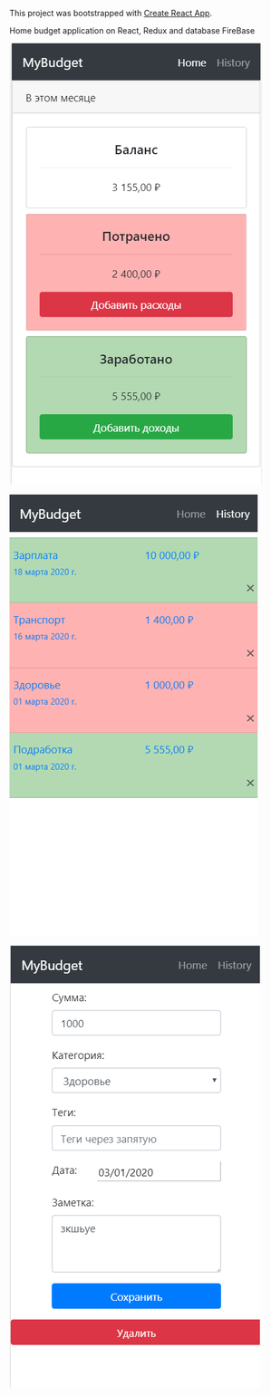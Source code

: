 This project was bootstrapped with [Create React App](https://github.com/facebook/create-react-app).

Home budget application on React, Redux and database FireBase

![Home Page](Home.png)

![History Page](History.png)

![Edit Page](Edit.png)